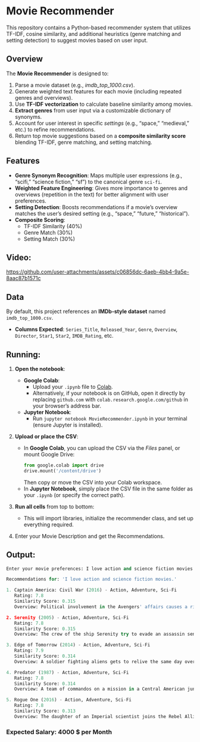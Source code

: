 # Movie Recommender 

This repository contains a Python-based recommender system that utilizes TF-IDF, cosine similarity, and additional heuristics (genre matching and setting detection) to suggest movies based on user input.

## Overview

The **Movie Recommender** is designed to:
1. Parse a movie dataset (e.g., *imdb_top_1000.csv*).
2. Generate weighted text features for each movie (including repeated genres and overviews).
3. Use **TF-IDF vectorization** to calculate baseline similarity among movies.
4. **Extract genres** from user input via a customizable dictionary of synonyms.
5. Account for user interest in specific *settings* (e.g., “space,” “medieval,” etc.) to refine recommendations.
6. Return top movie suggestions based on a **composite similarity score** blending TF-IDF, genre matching, and setting matching.


## Features

- **Genre Synonym Recognition**: Maps multiple user expressions (e.g., “scifi,” “science fiction,” “sf”) to the canonical genre `sci-fi`.
- **Weighted Feature Engineering**: Gives more importance to genres and overviews (repetition in the text) for better alignment with user preferences.
- **Setting Detection**: Boosts recommendations if a movie’s overview matches the user’s desired setting (e.g., “space,” “future,” “historical”).
- **Composite Scoring**: 
  - TF-IDF Similarity (40%)
  - Genre Match (30%)
  - Setting Match (30%)

## Video:

https://github.com/user-attachments/assets/c06856dc-6aeb-4bb4-9a5e-8aac87b1571c

## Data

By default, this project references an **IMDb-style dataset** named `imdb_top_1000.csv`.  
- **Columns Expected**: `Series_Title`, `Released_Year`, `Genre`, `Overview`, `Director`, `Star1`, `Star2`, `IMDB_Rating`, etc.  


## Running:

1. **Open the notebook**:
   - **Google Colab**:
     - Upload your `.ipynb` file to [Colab](https://colab.research.google.com/).
     - Alternatively, if your notebook is on GitHub, open it directly by replacing `github.com` with `colab.research.google.com/github` in your browser’s address bar.
   - **Jupyter Notebook**:
     - Run `jupyter notebook MovieRecommender.ipynb` in your terminal (ensure Jupyter is installed).

2. **Upload or place the CSV**:
   - In **Google Colab**, you can upload the CSV via the *Files* panel, or mount Google Drive:
     ```python
     from google.colab import drive
     drive.mount('/content/drive')
     ```
     Then copy or move the CSV into your Colab workspace.
   - In **Jupyter Notebook**, simply place the CSV file in the same folder as your `.ipynb` (or specify the correct path).

3. **Run all cells** from top to bottom:
   - This will import libraries, initialize the recommender class, and set up everything required.

4. Enter your Movie Description and get the Recommendations.
  
 ## Output:

```python
Enter your movie preferences: I love action and science fiction movies.

Recommendations for: 'I love action and science fiction movies.'

1. Captain America: Civil War (2016) - Action, Adventure, Sci-Fi
   Rating: 7.8
   Similarity Score: 0.315
   Overview: Political involvement in the Avengers' affairs causes a rift between Captain America and Iron Man....

2. Serenity (2005) - Action, Adventure, Sci-Fi
   Rating: 7.8
   Similarity Score: 0.315
   Overview: The crew of the ship Serenity try to evade an assassin sent to recapture one of their members who is telepathic....

3. Edge of Tomorrow (2014) - Action, Adventure, Sci-Fi
   Rating: 7.9
   Similarity Score: 0.314
   Overview: A soldier fighting aliens gets to relive the same day over and over again, the day restarting every time he dies....

4. Predator (1987) - Action, Adventure, Sci-Fi
   Rating: 7.8
   Similarity Score: 0.314
   Overview: A team of commandos on a mission in a Central American jungle find themselves hunted by an extraterrestrial warrior....

5. Rogue One (2016) - Action, Adventure, Sci-Fi
   Rating: 7.8
   Similarity Score: 0.313
   Overview: The daughter of an Imperial scientist joins the Rebel Alliance in a risky move to steal the plans for the Death Star....
```

### Expected Salary: 4000 $ per Month

